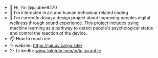 - 👋 Hi, I’m @jujubee8270
- 👀 I’m interested in art and human behaviour related coding
- 🌱 I’m currently doing a design project about improving peoples digital wellness through sound experience. This project includes using machine learning as a pathway to detect people's psychological status and control the reaction of the device.
- 📫 How to reach me
- 1- website: https://jujuuv.cargo.site/
- 2- LinkedIn: www.linkedin.com/in/jujusprofile

<!---
jujubee8270/jujubee8270 is a ✨ special ✨ repository because its `README.md` (this file) appears on your GitHub profile.
You can click the Preview link to take a look at your changes.
--->
